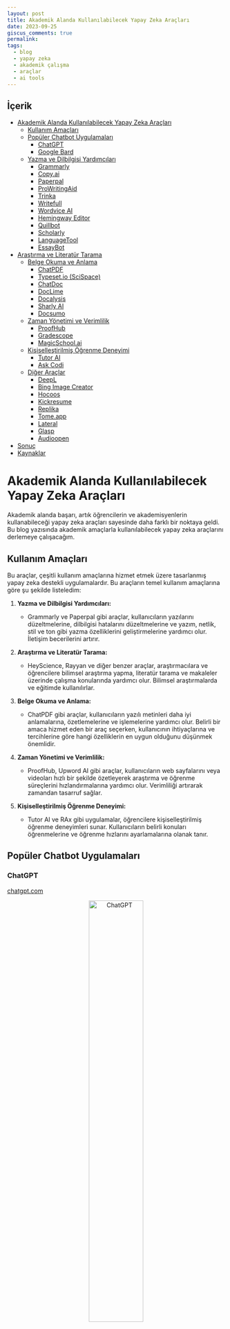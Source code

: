 ```yaml
---
layout: post
title: Akademik Alanda Kullanılabilecek Yapay Zeka Araçları
date: 2023-09-25
giscus_comments: true
permalink: 
tags:
  - blog
  - yapay zeka
  - akademik çalışma
  - araçlar
  - ai tools
---
```


## İçerik

- [Akademik Alanda Kullanılabilecek Yapay Zeka Araçları](#akademik-alanda-kullanılabilecek-yapay-zeka-araçları)
  - [Kullanım Amaçları](#kullanım-amaçları)
  - [Popüler Chatbot Uygulamaları](#popüler-chatbot-uygulamaları)
    - [ChatGPT](#chatgpt)
    - [Google Bard](#google-bard)
  - [Yazma ve Dilbilgisi Yardımcıları](#yazma-ve-dilbilgisi-yardımcıları)
    - [Grammarly](#grammarly)
    - [Copy.ai](#copyai)
    - [Paperpal](#paperpal)
    - [ProWritingAid](#prowritingaid)
    - [Trinka](#trinka)
    - [Writefull](#writefull)
    - [Wordvice AI](#wordvice-ai)
    - [Hemingway Editor](#hemingway-editor)
    - [Quillbot](#quillbot)
    - [Scholarly](#scholarly)
    - [LanguageTool](#languagetool)
    - [EssayBot](#essaybot)
- [Araştırma ve Literatür Tarama](#araştırma-ve-literatür-tarama)
  - [Belge Okuma ve Anlama](#belge-okuma-ve-anlama)
    - [ChatPDF](#chatpdf)
    - [Typeset.io (SciSpace)](#typesetio-scispace)
    - [ChatDoc](#chatdoc)
    - [DocLime](#doclime)
    - [Docalysis](#docalysis)
    - [Sharly AI](#sharly-ai)
    - [Docsumo](#docsumo)
  - [Zaman Yönetimi ve Verimlilik](#zaman-yönetimi-ve-verimlilik)
    - [ProofHub](#proofhub)
    - [Gradescope](#gradescope)
    - [MagicSchool.ai](#magicschoolai)
  - [Kişiselleştirilmiş Öğrenme Deneyimi](#kişiselleştirilmiş-öğrenme-deneyimi)
    - [Tutor AI](#tutor-ai)
    - [Ask Codi](#ask-codi)
  - [Diğer Araçlar](#diğer-araçlar)
    - [DeepL](#deepl)
    - [Bing Image Creator](#bing-image-creator)
    - [Hocoos](#hocoos)
    - [Kickresume](#kickresume)
    - [Replika](#replika)
    - [Tome.app](#tomeapp)
    - [Lateral](#lateral)
    - [Glasp](#glasp)
    - [Audioopen](#audioopen)
- [Sonuç](#sonuç)
- [Kaynaklar](#kaynaklar)


# Akademik Alanda Kullanılabilecek Yapay Zeka Araçları

Akademik alanda başarı, artık öğrencilerin ve akademisyenlerin kullanabileceği yapay zeka araçları sayesinde daha farklı bir noktaya geldi. Bu blog yazısında akademik amaçlarla kullanılabilecek yapay zeka araçlarını derlemeye çalışacağım.

## Kullanım Amaçları

Bu araçlar, çeşitli kullanım amaçlarına hizmet etmek üzere tasarlanmış yapay zeka destekli uygulamalardır. Bu araçların temel kullanım amaçlarına göre şu şekilde listeledim:

1. **Yazma ve Dilbilgisi Yardımcıları:**
   - Grammarly ve Paperpal gibi araçlar, kullanıcıların yazılarını düzeltmelerine, dilbilgisi hatalarını düzeltmelerine ve yazım, netlik, stil ve ton gibi yazma özelliklerini geliştirmelerine yardımcı olur. İletişim becerilerini artırır.

2. **Araştırma ve Literatür Tarama:**
   - HeyScience, Rayyan ve diğer benzer araçlar, araştırmacılara ve öğrencilere bilimsel araştırma yapma, literatür tarama ve makaleler üzerinde çalışma konularında yardımcı olur. Bilimsel araştırmalarda ve eğitimde kullanılırlar.

3. **Belge Okuma ve Anlama:**
   - ChatPDF gibi araçlar, kullanıcıların yazılı metinleri daha iyi anlamalarına, özetlemelerine ve işlemelerine yardımcı olur. Belirli bir amaca hizmet eden bir araç seçerken, kullanıcının ihtiyaçlarına ve tercihlerine göre hangi özelliklerin en uygun olduğunu düşünmek önemlidir.

4. **Zaman Yönetimi ve Verimlilik:**
   - ProofHub, Upword AI gibi araçlar, kullanıcıların web sayfalarını veya videoları hızlı bir şekilde özetleyerek araştırma ve öğrenme süreçlerini hızlandırmalarına yardımcı olur. Verimliliği artırarak zamandan tasarruf sağlar.

5. **Kişiselleştirilmiş Öğrenme Deneyimi:**
   - Tutor AI ve RAx gibi uygulamalar, öğrencilere kişiselleştirilmiş öğrenme deneyimleri sunar. Kullanıcıların belirli konuları öğrenmelerine ve öğrenme hızlarını ayarlamalarına olanak tanır.

## Popüler Chatbot Uygulamaları

### ChatGPT 
[chatgpt.com](https://chat.openai.com/)

<div align="center">
  <img src="https://images.pexels.com/photos/15863066/pexels-photo-15863066/free-photo-of-internet-teknoloji-is-dizayn.jpeg" alt="ChatGPT" width="50%">
</div>


Kasım 2022'de piyasaya sürülen OpenAI sohbet robotu ChatGPT, akademik araştırmacılara çeşitli şekillerde yardımcı olabilecek bir yapay zeka aracıdır. Ancak, botun sahip olduğu bilgilerin tamamen güvenilir olmadığını ve hatta bazen yanlış olabileceğini unutmamak önemlidir.

ChatGPT, araştırma konunuzla ilgili belirli soruları yanıtlayabilir. Aynı zamanda önemli makaleler, yazarlar veya eğilimler hakkında önerilerde bulunarak literatür taramasının ilk aşamalarına yardımcı olabilir. Ancak, güvenilir bilimsel kaynakları kullanarak kapsamlı bir literatür taraması yapmanız gerektiğini unutmamanız önemlidir.

Bu yapay zeka sohbet robotu ayrıca araştırma soruları, hipotezler veya deneysel tasarımlar hakkında fikir üretmenize yardımcı olabilir. Karmaşık kavramları basitleştirilmiş açıklamalarla sunarak anlayışınızı derinleştirmenize katkıda bulunabilir. Ayrıca, yazınızın dilbilgisi ve kelime seçimi konusunda da düzeltmeler yaparak daha akıcı ve anlaşılır bir metin oluşturmanıza yardımcı olabilir.

Aşağıdaki blog gönderisinde ChatGPT'nin akademik alanda nasıl kullanılabileceğini daha ayrıntılı olarak inceleyebilirsiniz: 

[ChatGPT: Akademik Araştırmalarda Kullanımı](https://canererden.com/blog/2023/akademik_yayinlarda_chatgpt_promptlar/)

Youtube'da bu konuda bir video da bulunmaktadır:

[![Video Title](https://img.youtube.com/vi/IqfYYxmbTuM/0.jpg)](https://www.youtube.com/watch?v=IqfYYxmbTuM)

Ancak, ChatGPT'nin sunduğu bilgilerin her zaman doğru ve güncel olmadığını unutmamanız önemlidir. Araştırma sürecinizin her aşamasında dikkatli ve eleştirel bir yaklaşım benimsemeli ve güvenilir kaynakları kullanmalısınız. ChatGPT, araştırma çalışmalarınızı destekleyebilir, ancak bu destek kapsamlı bir insan incelemesi ve güvenilir kaynakların kullanımı ile tamamlanmalıdır.

### Google Bard 
[https://bard.google.com/](https://bard.google.com/)

<div align="center">
  <img src="https://images.pexels.com/photos/18272890/pexels-photo-18272890/free-photo-of-bina-sanayi-kentsel-sirket.jpeg" alt="Google Bard academic usage" width="50%">
</div>

Bard, Google tarafından tasarlanan konuşmaya dayalı ve üretken bir yapay zeka sohbet robotudur. 137 milyar parametre üzerinde eğitilmiş olan Bard, geniş bir konuda bilgi sunabilir ve kullanıcıların çeşitli soruları yanıtlamak veya görevleri yerine getirmek için kullanabilirler. Benzer şekilde, ChatGPT gibi bir yapay zeka asistanı olarak işlev görür.

Bard, akademik araştırmacılara çeşitli şekillerde yardımcı olabilir. Örneğin, araştırma konunuzla ilgili belirli soruları yanıtlayabilir. Aynı zamanda önemli makaleler, yazarlar veya eğilimler hakkında önerilerde bulunarak literatür taramasının ilk aşamalarına yardımcı olabilir. 

<div align="center">
   <img src="https://d1aeya7jd2fyco.cloudfront.net/uploads/2023/05/22/top-10-ways-to-use-bard-as-a-student.webp" alt="How to use Google Bard for academic usage" width="90%">
</div>

Bununla ilgili daha fazla bilgi için aşağıdaki videoyu izleyebilirsiniz:

[![Video Title](https://img.youtube.com/vi/PbiwGAU5rj0/0.jpg)](https://www.youtube.com/watch?v=PbiwGAU5rj0)

Yine hatırlatalım... Güvenilir bilimsel kaynakları kullanarak kapsamlı bir literatür taraması yapmanız gerektiğini unutmamanız önemlidir.

## Yazma ve Dilbilgisi Yardımcıları

### Grammarly 
[grammarly.com](https://grammarly.com/)

<div align="center">
  <img src="https://bit.ly/46nvTbh" alt="Grammarly Academic Usage" width="50%">
</div>

Dilbilgisi açısından, kullanıcılar yapay zeka destekli çevrimiçi yazma yardımcısı Grammarly ile yazılarını geliştirebilirler. Grammarly, dilbilgisi, yazım, noktalama işaretleri ve dil stilini iyileştirmek için çeşitli araçlar sunar.

**Dilbilgisi ve Yazım Kontrolü:** Grammarly, kullanıcıların metinlerini dilbilgisi hatalarına ve yazım hatalarına karşı kontrol etmelerine yardımcı olur. Noktalama işaretleri

 dahil olmak üzere yazım hatalarını düzeltir.

**Stil ve Ton Düzenlemeleri:** Grammarly, metinlerin stilini ve tonunu iyileştirmek için öneriler sunar. Bu, metnin daha tutarlı ve etkili olmasına yardımcı olabilir.

**Alıntı Oluşturucu:** Araştırma makaleleri veya raporlar yazanlar için Grammarly, alıntılar ve kaynakları düzenlemek ve alıntıları oluşturmak için kullanışlı bir araç sunar.

**İntihal Kontrolü:** Grammarly, yazıların intihal içerip içermediğini kontrol etmek için kullanılabilir. Bu özellik, akademik ve profesyonel yazılarda çok önemlidir.

**Çeşitli Platformlara Entegrasyon:** Grammarly, Windows, Mac, iOS ve Android platformlarında 500.000'den fazla uygulama ve web sitesi ile sorunsuz bir şekilde entegre olabilir.

**Farklı Kullanıcı Gruplarına Uygun Planlar:** Grammarly, bireyler, gruplar, şirketler ve eğitim kurumları için farklı ihtiyaçları karşılamak üzere çeşitli planlar sunar.

**Blog İçerikleri:** Ayrıca, Grammarly farklı konularda bloglar sunar, bu da kullanıcıların dilbilgisi ve yazım konularında daha fazla bilgi edinmelerine yardımcı olabilir.

Grammarly, kullanıcıların yazılı iletişimlerini daha etkili ve doğru hale getirmelerine yardımcı olan güçlü bir dilbilgisi ve yazım aracıdır. Hem bireysel hem de kurumsal kullanıcılar için çeşitli özellikler sunar.

Ayrıca üniversitelere sunulan Grammarly Premium üyeliği ile ilgili bilgi almak için aşağıdaki bağlantıyı ziyaret edebilirsiniz:

[Grammarly Premium Üyeliği](https://www.grammarly.com/edu)

Word eklentisi sayesinde yazılarınızı doğrudan Word belgeleri üzerinde düzenleyebilirsiniz. Word eklentisi uzun dokümanlarda çok stabil çalışmasa da sabırlı bir kullanıcı ya da kısa yazılar için iş görebilir :) 

<div align="center">
   <img src="https://i.vgy.me/QV6W1i.png" alt="Grammarly Academic Usage" width="50%">
</div>

### Copy.ai
[https://copy.ai/](https://copy.ai/)

<div align="center">
  <img src="https://bit.ly/3sYXTUg" alt="Your Image" width="50%">
</div>

Copy.ai, yapay zeka destekli bir metin oluşturma platformudur. Bu platform, kullanıcılara çeşitli metinler oluşturmalarına yardımcı olur, örneğin reklam başlıkları, blog gönderileri, ürün açıklamaları, sosyal medya içerikleri ve daha fazlası. Kullanıcılar metin oluşturma görevlerini hızlandırmak ve metinlerini geliştirmek için Copy.ai'nin önerilerini kullanabilirler.

Copy.ai'nin bazı özellikleri şunlardır:

- **Ürün Açıklamaları:** E-ticaret siteleri ve mağazaları için ürün açıklamaları oluşturabilirsiniz.
- **Blog Gönderileri:** Blog yazarları için başlık ve içerik önerileri sunar.
- **Reklam Metinleri:** Dijital reklam kampanyaları için etkili başlıklar ve metinler oluşturabilirsiniz.
- **İçerik Genişletme:** Mevcut metinleri daha uzun ve kapsamlı hale getirebilirsiniz.

Copy.ai, metin yazarları, pazarlamacılar ve içerik üreticileri için hızlı ve yaratıcı bir metin oluşturma aracı olarak kullanılabilir. Ancak, kullanıcıların oluşturulan metinleri dikkatle gözden geçirerek ve özelleştirerek sonuçları kişiselleştirmeleri önemlidir.

Özelleştirilmiş metinler için önceden yüklenmiş komutları kullanabilirsiniz:

<div align="center">
  <img src="https://i.vgy.me/EC7RYv.png" alt="Your Image" width="50%">
</div>

Görebildiğim kadarıyla 30.000 karaktere kadar ücretsiz kullanım imkanı sunuyor. Ücretsiz sürümde oluşturulan metinlerin sonunda "Made with Copy.ai" ibaresi yer alıyor. Ücretli sürümde bu ibare kaldırılabiliyor.

### Paperpal
[https://paperpal.com/](https://paperpal.com/)

<div align="center">
  <img src="https://i.vgy.me/teFYhp.png" alt="Your Image" width="30%">
</div> Paperpal, akademik yazılarınızı geliştirmenize yardımcı olan bir editör ve MS Word eklentisi sunan bir araçtır. Bu tür araçlar, yazım hatalarını, dil bilgisi sorunlarını ve yazı stilini geliştirmek için öneriler sunarak akademik yazıları daha etkili hale getirmenize yardımcı olabilir. MS Word eklentisi, kullanıcıların yazılarını doğrudan Word belgeleri üzerinde düzenleyerek işlerini kolaylaştırır.

Paperpal gibi araçlar, özellikle öğrenciler, araştırmacılar ve yazarlar için yararlıdır. Yazdıkları metinleri daha profesyonel ve anlaşılır hale getirmek isteyen kişiler için önemli bir kaynak olabilirler.

MS Word eklentileri, kullanıcıların metinlerini yazarken veya düzenlerken bu tür yazım ve dilbilgisi hatalarını hızlı bir şekilde tespit edip düzeltebilmelerini sağlar. Bu da yazıların kalitesini artırabilir ve daha güvenilir hale getirebilir.

Aylık 200 düzeltmeye kadar ücretsiz olarak sunuyor. Ayrıca Word eklentisi sayesinde yazılarınızı doğrudan Word belgeleri üzerinde düzenleyebilirsiniz.

<div align = "center">
   <img src="https://i.vgy.me/FJ70Dm.png" alt="Paperpal Academic Usage" width="50%">
</div>


### ProWritingAid 
[prowritingaid.com](https://prowritingaid.com/)

<div align="center">
  <img src="https://i.vgy.me/8mVRMR.png" alt="ProWritingAid Academic Usage" width="30%">
</div> ProWritingAid, kullanıcıların yazılarını düzeltmelerine ve geliştirmelerine yardımcı olan bir dilbilgisi ve yazım aracıdır. Bu araç, dilbilgisi, yazım, noktalama işaretleri ve dil stilini iyileştirmek için çeşitli araçlar sunar.

**Dilbilgisi ve Yazım Kontrolü:** ProWritingAid, kullanıcıların metinlerini dilbilgisi hatalarına ve yazım hatalarına karşı kontrol etmelerine yardımcı olur. Noktalama işaretleri dahil olmak üzere yazım hatalarını düzeltir.

**Stil ve Ton Düzenlemeleri:** ProWritingAid, metinlerin stilini ve tonunu iyileştirmek için öneriler sunar. Bu, metnin daha tutarlı ve etkili olmasına yardımcı olabilir.

**Alıntı Oluşturucu:** Araştırma makaleleri veya raporlar yazanlar için ProWritingAid, alıntılar ve kaynakları düzenlemek ve alıntıları oluşturmak için kullanışlı bir araç sunar.

**İntihal Kontrolü:** ProWritingAid, yazıların intihal içerip içermediğini kontrol etmek için kullanılabilir. Bu özellik, akademik ve profesyonel yazılarda çok önemlidir.

**Çeşitli Platformlara Entegrasyon:** ProWritingAid, Windows, Mac, iOS ve Android platformlarında 500.000'den fazla uygulama ve web sitesi ile sorunsuz bir şekilde entegre olabilir.

**Farklı Kullanıcı Gruplarına Uygun Planlar:** ProWritingAid, bireyler, gruplar, şirketler ve eğitim kurumları için farklı ihtiyaçları karşılamak üzere çeşitli planlar sunar.

**Blog İçerikleri:** Ayrıca, ProWritingAid farklı konularda bloglar sunar, bu da kullanıcıların dilbilgisi ve yazım konularında daha fazla bilgi edinmelerine yardımcı olabilir.

ProWritingAid, kullanıcıların yazılı iletişimlerini daha etkili ve doğru hale getirmelerine yardımcı olan güçlü bir dilbilgisi ve yazım aracıdır. Hem bireysel hem de kurumsal kullanıcılar için çeşitli özellikler sunar.

Birçok eklenti ve entegrasyon seçeneği sunuyor. Ayrıca Word eklentisi sayesinde yazılarınızı doğrudan Word belgeleri üzerinde düzenleyebilirsiniz.

<div align = "center">
   <img src="https://i.vgy.me/73dxJA.png" alt="ProWritingAid Academic Usage" width="50%">
</div>

### Trinka
[trinka.ai](https://trinka.ai/)

<div align="center">
  <img src="https://i.vgy.me/8MuwgO.png" alt="Your Image" width="30%">
</div> Trinka, akademik ve teknik metinlerinizde dil düzeltme konusunda size yardımcı olabilecek etkili bir yapay zeka aracıdır.

Trinka'nın sunduğu en büyük avantajlardan biri, 5000 kelimeye kadar olan metinlerinizi ücretsiz olarak düzeltebilme imkanı sunmasıdır. Özellikle aylık 5000 kelime sınırlaması, birçok kullanıcı için yeterli bir hizmet sunar. Üstelik bu sınırlama sayesinde Trinka'yı deneyerek, ihtiyaçlarınıza ve yazım düzeltme beklentilerinize uygunluğunu değerlendirebilirsiniz.

Trinka'nın kullanımı oldukça basit ve hızlıdır. Metinlerinizi yükleyerek veya doğrudan arayüze yapıştırarak hızlıca düzeltilmesini istediğiniz kelime sayısına göre talebinizi iletebilirsiniz. Özellikle acil bir düzeltme gerektiğinde Trinka, sizi bekletmeden hızlı bir şekilde düzeltilmiş metinlerinizi sunar.

Premium sürümünün yıllık 80 dolarlık bir ücretle sunulduğunu belirtmek gerekir. Ancak, aylık 5000 kelimeyi ücretsiz olarak düzeltebildiğiniz için, özellikle bütçe dostu bir alternatif arayanlar için Trinka ücretsiz versiyonu oldukça cazip bir seçenek sunmaktadır.

Sonuç olarak, Trinka, akademik ve teknik yazılarınızın dil bilgisi ve yazım hatalarını düzeltmek için kullanabileceğiniz etkili bir çevrimiçi araç olarak dikkat çekmektedir. Ücretsiz sürümü, aylık 5000 kelime sınırlamasıyla çoğu kullanıcının ihtiyaçlarını karşılayabilirken, daha fazla özellik ve hız için Premium sürümüne yatırım yapma seçeneği de mevcuttur. Trinka'nın kolay kullanımı ve etkili düzeltme önerileri, yazılarınızın kalitesini artırmak için güçlü bir yardımcı olabilir.

### Writefull
[writefull.com](https://writefull.com/)

<div align="center">
  <img src="https://i.vgy.me/4WErO2.png" alt="Your Image" width="30%">
</div> Writefull, yazılarınızı geliştirmek ve dil kullanımınızı mükemmelleştirmek için tasarlanmış bir yazılım aracıdır. Bu araç, metinlerinizi analiz eder ve size yazım hataları, dilbilgisi düzeltmeleri ve yazılarınızın daha akıcı hale gelmesini sağlayacak öneriler sunar.

1. **Dilbilgisi ve Yazım Kontrolü:** Writefull, yazım hatalarını tespit eder ve size düzeltme önerileri sunar. Bu sayede yazılarınız daha profesyonel ve güvenilir bir izlenim bırakır.

2. **Kelime ve İfade Önerileri:** Kelime seçimleri ve ifadeler, yazılarınızın etkisini büyük ölçüde etkileyebilir. Writefull, daha uygun kelime seç

enekleri ve ifadeleri önererek yazılarınızı daha zengin hale getirir.

3. **Akademik Yazılar İçin Uygunluk:** Writefull, özellikle akademik yazılar yazanlar için büyük bir yardımcıdır. Makalelerinizi bilimsel terminolojiye uygun hale getirir ve atıf önerileri sunar.

4. **Dil Çevirisi:** İkinci bir dilde yazılarınızı yazıyorsanız, Writefull dil çevirisi özelliği ile yazılarınızın doğru ve anlaşılır olduğundan emin olmanızı sağlar.

5. **Grafikler ve Tablolar İçin Yardım:** Grafikler ve tabloların yazılarınızı desteklemesi önemlidir. Writefull, bu unsurları daha etkili bir şekilde kullanmanız için öneriler sunar.

Writefull, kullanımı kolay bir arayüze sahiptir ve çeşitli yazı türleri için özelleştirilebilir. Ücretsiz sürümü, temel düzeltmeler ve öneriler sunarken, premium sürüm daha fazla özellik ve hız sağlar.

<div align="center">
   <img src="https://i.vgy.me/31EOxF.png" alt="Writefull Academic Usage" width="50%">
</div>

Sonuç olarak, Writefull, yazılarınızın kalitesini artırmak ve daha etkili iletişim kurmanızı sağlamak için güçlü bir araçtır. Dilbilgisi, yazım ve ifade konularında sizi desteklerken, akademik yazılarınızı daha profesyonel hale getirmeniz için özellikle faydalıdır. Writefull ile yazılarınızı mükemmelleştirin ve iletişim becerilerinizi geliştirin.

### Wordvice AI

[https://wordvice.ai/](https://wordvice.ai/) <div align="center">
  <img src="https://bit.ly/3sYXTDK" alt="Your Image" width="30%">
</div> Wordvice AI, akademik makalelerde, ödevlerde, iş e-postalarında ve diğer İngilizce yazılarda hataları otomatik olarak bulur ve düzeltir.

- Gerçek zamanlı dilbilgisi ve noktalama işaretleri kontrolleri
- İngilizce yazılara uygun kelime bilgisi, ton ve stil düzeltmeleri
- Anlaşılması kolay hata açıklamaları sağlar
- Akademik makaleler, iş/e-posta metin düzeltmeleri konusunda uzmandır

### Hemingway Editor
[hemingwayapp.com](https://hemingwayapp.com/)
<div align="center">
  <img src="https://i.vgy.me/8JKzFS.png" alt="Your Image" width="50%">
</div>

Hemingway Editor, kullanıcıların yazılarını düzeltmelerine ve geliştirmelerine yardımcı olan bir dilbilgisi ve yazım aracıdır. Bu araç, dilbilgisi, yazım, noktalama işaretleri ve dil stilini iyileştirmek için çeşitli araçlar sunar.


### Quillbot
[https://quillbot.com/](https://quillbot.com/)


<div align="center">
  <img src="https://bit.ly/3LC2XEJ" alt="Your Image" width="50%">
</div>

Quillbot, özellikle akademik araştırmacılar için yararlı olan yazma ve dil geliştirme özelliklerine sahip, Wordvice AI'ye benzer başka bir AI aracıdır. İntihalden kaçınmak için açıklama yapan, kelime önerileri sağlayan ve alternatif kelime seçenekleri sunan gelişmiş algoritmalara dayanmaktadır. "Genişlet" özelliği, birkaç anahtar kelime veya kelime öbeğinden içerik üreterek yazma süreci sırasında beyin fırtınasına yardımcı olur.

Quillbot ayrıca, ana dili İngilizce olmayan kişiler veya dil becerilerini geliştirmek isteyen araştırmacılar için özellikle yararlı olabilecek önerileriyle ilgili açıklamalar da sunuyor. Yabancı dildeki kaynaklarla çalışanlar için Quillbot, doğru referanslamayı sağlamak amacıyla metni birçok farklı dile çevirebilir.

### Scholarly
[https://scholarly.ai/](https://scholarly.ai/)

<div align="center">
  <img src="https://bit.ly/3rqN9xD" alt="Your Image" width="50%">
</div>

Scholarcy, en son araştırmaları takip etmenize ve herhangi bir belgenin işinizle ne kadar alakalı olduğunu hızlı bir şekilde değerlendirmenize yardımcı olmak için makaleleri, raporları ve kitap bölümlerini okuyup özetleyen çevrimiçi bir araştırma aracı olan dijital asistanınızdır. Önemli bilgileri tanımlar ve verileri ilgili kategorilere ayırır.

Scholarcy, herhangi bir Word veya PDF belgesinin özet bilgi kartını oluşturur ve alıntı yapılan kaynakların açık erişim sürümlerine bağlantılar içerir. Ayrıca, bilgileri daha kolay anlaşılır bir şekilde görüntülemek için makalelerden şekil, tablo ve görseller çıkaracak şekilde de yapılandırılabilir.

### LanguageTool
[languagetool.org](https://languagetool.org/)

<div align="center">
  <img src="https://i.vgy.me/NA7S9c.png" alt="LanguageTool Academic Usage" width="50%">
</div>

LanguageTool, kullanıcıların yazılarını düzeltmelerine ve geliştirmelerine yardımcı olan bir dilbilgisi ve yazım aracıdır. Bu araç, dilbilgisi, yazım, noktalama işaretleri ve dil stilini iyileştirmek için çeşitli araçlar sunar.


### EssayBot
[https://essaybot.com/](https://essaybot.com/)

<div align="center">
  <img src="https://i.vgy.me/g0koGZ.png" alt="Your Image" width="50%">
</div>

EssayBot, öğrencilerin ve yazılı içerik üreticilerinin yazma süreçlerini hızlandırmalarına yardımcı olan bir yapay zeka tabanlı yazma asistanıdır. EssayBot, metin yazma görevlerini kolaylaştırmak için öneriler sunar ve kullanıcıların yazdıkları metinleri geliştirmelerine yardımcı olur.

EssayBot'ın bazı özellikleri şunlardır:

- **Konu ve Başlık Önerileri:** Kullanıcıların yazma görevleri için uygun başlık ve konuları bulmalarına yardımcı olur.
- **Metin Oluşturma:** EssayBot, kullanıcıların belirli bir konu hakkında yazı yazmalarına yardımcı olur. Bu özellik, özellikle ödevler ve makaleler için faydalıdır.
- **Kaynak Önerileri:** EssayBot, kullanıcılara belirli bir konu hakkında makale ve kaynak önerileri sunar.
- **Dilbilgisi ve Yazım Kontrolü:** Metinlerdeki dilbilgisi hatalarını ve yazım hatalarını düzeltir.

EssayBot, yazma sürecini hızlandırmak ve kullanıcıların yazdıkları metinleri geliştirmelerine yardımcı olmak için kullanılabilecek bir araçtır. Ancak, akademik bağlamda kullanılırken öğrencilerin kendi araştırmalarını yapmaları ve metinleri özgün ve doğru bir şekilde oluşturmaları önemlidir.

# Araştırma ve Literatür Tarama

Bu araçlar, araştırmacılara farklı ihtiyaçlarına uygun şekillerde yardımcı olabilir. İhtiyaçlarınıza ve araştırma süreçlerinize bağlı olarak, bu araçlardan bir veya birkaçını seçebilirsiniz. Bazı araçlar ücretsizken, bazıları ücretli olabilir. Bu nedenle, araçları kullanmadan önce fiyatlandırma politikalarını kontrol etmeniz önemlidir. Ayrıca, araçların sunduğu özellikleri ve kullanım kolaylığını değerlendirmek için deneme sürümlerini kullanabilirsiniz. 

1. **scite:** Alıntıları izlemek ve makaleleri izlemek için kullanışlıdır. Eğer özellikle makalelerin alıntı durumlarını görmek istiyorsanız bu aracı tercih edebilirsiniz. [https://scite.ai/](https://scite.ai/)

2. **Consensus:** Evet/hayır sorularına cevap arıyorsanız veya hızlı bir özetlemeye ihtiyacınız varsa bu aracı kullanabilirsiniz. Basit sorulara hızlı yanıtlar almak için idealdir. [https://consensus.ai/](https://consensus.ai/)

3. **Elicit:** Araştırma kaynaklarını detaylı bir şekilde bulmak ve incelemek için kullanabilirsiniz. Özellikle metin özetleri ve metin içi alıntılar gibi özellikler, araştırma materyallerini daha ayrıntılı bir şekilde değerlendirmenizi sağlar. [https://elicit.org/](https://elicit.org/)

4. **Semantic Scholar:** Bilimsel içeriklere odaklanmak ve araştırma trendlerini takip etmek istiyorsanız bu platformu düşünebilirsiniz. Makale analizi ve önerileri ile güncel bilgilere erişim sağlar. [https://www.semanticscholar.org/](https://www.semanticscholar.org/)

5. **ResearchRabbit:** Literatür koleksiyonları oluşturmak ve ilgi alanlarınıza göre öneriler almak için kullanabilirsiniz. Ayrıca alanlar, yazarlar ve kamplar arasındaki bağlantıları görsel olarak keşfetmek için de kullanışlıdır. [https://www.researchrabbit.ai/](https://www.researchrabbit.ai/)

6. **Bit.ai:** Çevrimiçi araştırmaları düzenlemek ve çeşitli formatlardaki içeriği bir arada sunmak için uygundur. Özellikle içerik odaklı işletmeler ve blog yazarları için faydalı olabilir. [https://bit.ai/](https://bit.ai/)

7. **OpenRead:** Veri çıkartma, not alma ve soru-cevap sistemi gibi özellikleri ile araştırma materyalleriyle etkileşim kurmayı kolaylaştırır. [https://openread.ai/](https://openread.ai/)

8. **HeyScience:** Bilimsel araştırmaları analiz etmek ve önemli bilgileri hızlıca çıkarmak istiyorsanız bu platformu düşünebilirsiniz. [https://www.heyscience.com/](https://www.heyscience.com/)

9. **Rayyan:** Sistematik literatür incelemeleri yapmak için idealdir. Referansları düzenlemek, filtrelemek ve işbirliği yapmak için kullanabilirsiniz. [https://www.rayyan.ai/](https://www.rayyan.ai/)

10. **RAx:** Araştırma projeleri oluşturmak ve işbirliği yapmak için kullanışlıdır. Notlar, yorumlar ve işbirliği özellikleri sunar. [https://rax.ai/](https://rax.ai/)

11. **Jenni AI:** İçerik üretimi ve yazma konularında yardımcı olan bir yapay zeka yazma asistanıdır. İçerik odaklı işlerde ve blog yazılarında kullanışlıdır. [https://jenni.ai/](https://jenni.ai/)

12. **Iris AI:** Makale bulma, özetleme ve araştırma fikirleri üretme konularında yardımcı olur. [https://iris.ai/](https://iris.ai/)

13. **Upword:** İçerik üretimi, yazım ve dilbilgisi düzeltilmesi konularında kullanışlıdır. [https://upword.ai/](https://upword.ai/)

14. **Perplexity AI:** Dil modelleri ve arama motorları sunan bir platformdur. [https://perplexity.ai/](https://perplexity.ai/)

15. **ReadCube Papers:** Bilimsel makalelere erişim ve yönetim konusunda kullanışlıdır. Notlar, açıklamalar ve işbirliği özellikleri sunar. [https://www.papersapp.com/](https://www.papersapp.com/)

16. **Kopernio:** Bilimsel makalelere erişim ve yönetim konusunda kullanışlıdır. [https://kopernio.com/](https://kopernio.com/)
17. **Scinapse:** Bilimsel makalelere erişim ve yönetim konusunda kullanışlıdır. [https://scinapse.io/](https://scinapse.io/)
18. **Readx:** Bilimsel makalelere erişim ve yönetim konusunda kullanışlıdır. [https://readx.io/](https://readx.io/)
19. **Read by QxMD:** Bilimsel makalelere erişim ve yönetim konusunda kullanışlıdır. [https://www.qxmd.com/read-by-qxmd/](https://www.qxmd.com/read-by-qxmd/)
 
## Belge Okuma ve Anlama

### ChatPDF
[https://www.chatpdf.com/](https://www.chatpdf.com/)

<div align="center">
  <img src="https://i.vgy.me/8uuy3H.png" alt="ChatPDF Academic" width="50%">
</div>

ChatPDF, herhangi bir PDF ile hızlı ve kolay bir şekilde etkileşimde bulunmanızı sağlayan bir yapay zeka aracıdır. Bu araç, yasal sözleşmelerden, mali raporlardan, kılavuzlardan ve eğitim materyallerinden bilgi edinmenize yardımcı olur. Öğrenciler sınavlara hazırlanırken, ev ödevlerinde destek alırken ve çoktan seçmeli soruları saniyeler içinde yanıtlarken ChatPDF'i tercih ediyorlar. Araştırmacılar ise bilimsel makalelerden, akademik çalışmalardan ve kitaplardan ilgili bilgileri hızlı bir şekilde çıkarmak için bu aracı kullanıyorlar.

Alternatifler:
1. [ChatPDF Resmi Websitesi](https://chatpdf.ai/)
2. [Sider ChatPDF](https://sider.ai/chatpdf)

### Typeset.io (SciSpace)
[https://typeset.io/](https://typeset.io/)

<div align="center">
  <img src="https://i.vgy.me/BLRvQu.png" alt="Typeset io Academic" width="50%">
</div>

Typeset.io, hedef dergilerin ve yayıncıların belirli şablonlarını hızlı ve verimli bir şekilde karşılamanıza yardımcı olan kapsamlı bir platformdur. Bu platform, araştırmacılar, yazarlar ve akademisyenler için özellikle değerlidir, çünkü önceden tanımlanmış taslak şablonları ve otomatik biçimlendirme araçları sunar.

**Özellikler:**

1. **Taslak Şablonlar:** Typeset.io, farklı dergilerin ve yayıncıların özel gereksinimlerine uygun olarak tasarlanmış önceden tanımlanmış taslak şablonları sunar. Bu, yazınızı hızlı bir şekilde hedef dergilere uygun biçimde düzenlemenize yardımcı olur.

2. **Otomatik Biçimlendirme:** Metninizi girdiğinizde, Typeset.io otomatik olarak uygun biçimlendirmeyi uygular. Bu, makalenizin veya çalışmanızın profesyonel bir görünüm kazanmasını sağlar.

3. **Alıntı Yönetimi:** Typeset.io, alıntılarınızı ve kaynaklarınızı düzenlemenize yardımcı olur. Otomatik olarak metin içi alıntılar ve kaynakçalar oluşturabilir.

4. **İntihal Tespit:** Platform, yazınızın intihal içerip içermediğini kontrol etmenize yardımcı olur. Bu, akademik dürüstlüğü korumanıza yardımcı olur.

5. **Veritabanı ve Yayın Yerleri:** Dahili bir veritabanı, uygun yayın yerlerini belirlemenize yardımcı olur. Dergileri ve onların gereksinimlerini listeleyerek başvuru sürecinizi kolaylaştırır.

6. **İşbirliği İmkanı:** Typeset.io, bir grup insanın aynı belge üzerinde aynı anda çalışmasına olanak tanır. Bu, araştırma işbirlikleri için son derece kullanışlıdır.

7. **Yazma Yapay Zeka Aracı:** Yazınızın kalitesini artırmak için yazma yapay zeka aracı sunar.

Typeset.io, araştırmalarınızı daha profesyonel hale getirirken zaman ve çaba tasarrufu sağlayan bir araç olarak öne çıkar. Akademik ve araştırma çalışmalarınızı daha düzenli ve etkili hale getirmenize yardımcı olur.

### ChatDoc
[https://chatdoc.com/](https://chatdoc.com/)

<div align="center">
  <img src="https://i.vgy.me/cWKRuq.png" alt="ChatDoc Academic Usage" width="50%">
</div>

ChatDOC, PDF belgelerindeki metinleri, tabloları ve grafikleri anlayabilen bir yapay zeka dil modeli olan ChatGPT temelinde çalışan bir dosya okuma yardımcısıdır. İşte ChatDOC'un temel özellikleri:

**1. Veri Toplama ve Özetleme:** ChatDOC, PDF belgelerini hızlı bir şekilde okur, verileri toplar ve net yanıtlar sunar. Kullanıcılara belgelerindeki önemli bilgilere hızlıca erişme imkanı tanır.

**2. Tablo ve Kelime Seçimi:** ChatDOC'un gelişmiş yapay zeka motoru, kullanıcıların belgelerinden belirli tabloları veya kelimeleri seçmelerine olanak tanır. Bu, veri analizini daha etkili hale getirir.

**3. Doğruluk Kontrolü:** ChatDOC, yorumları belgelerden yapılan tam alıntılarla destekler, böylece doğruluk kontrolü yapabilir. Bu, belgelerin güvenilirliğini artırır.

**4. Ücretsiz Kullanım:** ChatDOC hesabına kaydolan herkes, platformu ücretsiz olarak kullanabilir. Kullanıcılar belirli sınırlamalara tabidir, ancak hızlı ve etkili bir dosya okuma deneyimi sunar.

**5. Dosya Arama:** Kullanıcılar ChatDOC ile yüklenen belgeleri kolayca arayabilirler. Bu, belge koleksiyonunu düzenli ve erişilebilir hale getirir.

ChatDOC, özellikle kitaplar, kılavuzlar, araştırma makaleleri ve diğer materyalleri incelemek isteyenler için kullanışlı bir araç olarak tasarlanmıştır. Yapay zeka sayesinde, belgelerin içeriğini hızlıca anlamak ve özetlemek daha kolay hale gelir, bu da daha hızlı öğrenmeye ve bilgiye erişmeye yardımcı olabilir.

<video src="https://cdn.pdppt.com/chatdoc/static/136096b1d4db115ae7228bfc17e34f52/1-1.mp4" controls="controls" style="max-width: 90%;">
</video>


### DocLime
[https://doclime.com/](https://doclime.com/)

<div align="center">
  <img src="https://i.vgy.me/DJHVyw.png" alt="DocLime Academic" width="50%">
</div>


DocLime, PDF belgelerinden ilgili verileri ve çözümleri hızlı ve kolay bir şekilde çıkarmaya yardımcı olan bir uygulamadır. İşte DocLime'ın temel özellikleri:

**1. PDF Analizi:** DocLime, yüklenen PDF belgelerini yapay zeka teknolojisi kullanarak analiz eder. Bu sayede belgelerdeki önemli bilgilere hızlıca erişim sağlar.

**2. Hızlı ve Doğru Yanıtlar:** Kullanıcılar, belgelerle ilgili soruları sormak için DocLime'ı kullanabilirler. Uygulama, sorulara hızlı ve doğru yanıtlar üretir.

**3. Kullanıcı Dostu Tasarım:** DocLime, kullanıcı dostu ve anlaşılır bir tasarıma sahiptir, bu nedenle her teknik beceri düzeyindeki kullanıcılar tarafından kullanılabilir.

**4. Manuel Aramanın İhtiyacını Ortadan Kaldırma:** DocLime, kullanıcıların belgelerden bilgi çıkarmak için manuel arama yapma ihtiyacını ortadan kaldırmayı amaçlar. Bu, zaman tasarrufu sağlar.

**5. Soru Sorma:** Kullanıcılar DocLime ile PDF dosyalarını yükleyebilir ve anında soru sorabilirler. Bu, belgeleri daha etkili bir şekilde incelemelerine olanak tanır.

DocLime, özellikle belge analizi ve bilgi çıkarma süreçlerini hızlandırmak isteyenler için kullanışlı bir araç olarak öne çıkıyor. Yapay zeka sayesinde, belgelerdeki verilere daha hızlı ve kolay bir şekilde erişmek mümkün olur.

<video src="https://doclime.com/videos/doclime_4k.mp4" controls="controls" style="max-width: 90%;">

### Docalysis
[https://docalysis.com/](https://docalysis.com/)

<div align="center">
  <img src="https://i.vgy.me/rc0H3a.png" alt="DocAlysis Academic" width="50%">
</div>

DocAlysis, yoğun bir şekilde makale okumak zorunda olan ekipler ve meşgul profesyoneller için tasarlanmış bir yapay zeka destekli uygulamadır. Bu uygulama, PDF dosyalarıyla etkileşime girmenize ve sorularınıza hızlı yanıtlar almanıza olanak tanır, böylece manuel belge okuma sürecinden saatlerce tasarruf edebilirsiniz. Kullanıcılar, makalelerini güvenli bir şekilde Docaliz'e gönderebilir ve içerikleri hakkında yapay zekayı sorgulayabilirler. Uygulama, gelişmiş doğal dil işleme (NLP) teknolojisi kullanarak kullanıcıların sorularını çözmek ve metinden uygun yanıtları vermek için tasarlanmıştır.

Geleneksel metin sayfalarını okuma yaklaşımının aksine, AI destekli sohbet işlevi, materyali daha konuşkan ve ilgi çekici bir deneyim haline getirir.

DocAlysis, özellikle büyük miktarda makale okuma gerektiren profesyonel ve akademik alanlarda çalışanlar için büyük bir kolaylık sunuyor.

### Sharly AI
[https://sharly.ai/](https://sharly.ai/)

<div align="center">
  <img src="https://i.vgy.me/c2qQJy.png" alt="Sharly Academic" width="50%">
</div>

Sharly AI, uzun ve karmaşık makaleleri daha hızlı anlamak ve özümsemek için üretken yapay zeka kullanarak profesyonellere yardımcı olan bir verimlilik uygulamasıdır. Bu uygulama, en yeni dil modellerini ve doğal dil işleme teknolojisini kullanarak belgeyle ilgili sorulara kesin ve yerinde yanıtlar sunar. Bu sayede kullanıcılar, zamanlarını önemli ölçüde tasarruf edebilirler. Sharly AI'nın kullanıcı dostu arayüzü sayesinde, kullanıcılar anlamak istedikleri materyali kolayca yükleyebilir, sorular sorabilir ve ilgili yanıtları alabilirler.

GPT ile yapılan görüşmede, aracın doğruluğunun %95 olduğu belirlendi ve kullanımın kolay olduğu vurgulandı. Kullanıcılar ayrıca çalışmalarını arkadaşlarıyla özel olarak paylaşarak işbirliğini ve geri bildirimi kolaylaştırabilirler. Sharly AI'nın kullanım alanları çok geniş olup, pazar analizi ve finansal raporlama gibi farklı sektörlerde kullanılabilir. Bu uygulama, profesyonellerin verimliliğini artırmak için güçlü bir araç sunar.

### Docsumo
[https://docsumo.com/](https://docsumo.com/)
<div align="center">
  <img src="https://i.vgy.me/oe7nPq.png" alt="Docsumo Academic Usage" width="50%">
</div>

Docsumo, belgeleri otomatik olarak okuyan ve verileri çıkaran bir yapay zeka platformudur. Bu platform, belgeleri okumak ve verileri çıkarmak için gelişmiş optik karakter tanıma (OCR) teknolojisini kullanır. İşte Docsumo'nun temel özellikleri:

**1. Belgeleri Otomatik Okuma:** Docsumo, belgeleri otomatik olarak okur ve verileri çıkarır. Bu, belgeleri manuel olarak okumak ve verileri elle girmekten çok daha hızlı ve daha kolaydır.

**2. Veri Çıkarma:** Platform, belgelerden veri çıkarmak için gelişmiş optik karakter tanıma (OCR) teknolojisini kullanır. Bu, verileri daha hızlı ve daha doğru bir şekilde çıkarmanıza olanak tanır.

**3. Veri Doğrulama:** Docsumo, verileri doğrulamak için yapay zeka teknolojisini kullanır. Bu, verilerin doğruluğunu artırır ve hataları azaltır.

**4. Veri Aktarımı:** Platform, verileri doğrudan Excel veya Google Sheets'e aktarmanıza olanak tanır. Bu, verileri daha kolay analiz etmenize ve işlemenize yardımcı olur.

**5. Veri Analizi:** Docsumo, verileri analiz etmek için yapay zeka teknolojisini kullanır. Bu, verileri daha iyi anlamanıza ve daha iyi kararlar vermenize yardımcı olur.

## Zaman Yönetimi ve Verimlilik

### ProofHub
[https://www.proofhub.com/](https://www.proofhub.com/)

<div align="center">
  <img src="https://i.vgy.me/SNpA5g.png" alt="Proofhub Academic" width="50%">
</div>

ProofHub, araştırmacılar için tasarlanmış kapsamlı bir proje yönetimi ve işbirliği aracıdır. Bu platform, araştırmacıların projelerini etkili bir şekilde yönetmelerini ve ekipleriyle işbirliği yapmalarını kolaylaştırır. İşte ProofHub'ın ana özellikleri:

**1. Görev ve Proje Yönetimi (Kanban Araçları, Gantt Şemaları):** ProofHub, araştırmacıların projelerini görsel olarak yönetmelerine olanak tanır. Kanban tahtaları ve Gantt şemaları gibi araçlarla görevleri oluşturabilir, sıralayabilir ve izleyebilirsiniz. Bu sayede projenizin ilerlemesini daha iyi takip edebilirsiniz.

**2. Merkezi Platform İşbirliğini ve İletişimi Kolaylaştırır:** Platform, ekip üyeleri arasındaki iletişimi ve işbirliğini kolaylaştırır. Görevler, projeler ve belgeler merkezi bir konumda bulunduğu için ekip üyeleri verilere daha hızlı erişebilir ve işbirliği yapabilir.

**3. Zaman Takibi ve Planlama:** ProofHub, zaman takibi ve planlama işlevleri sunar. Bu, projelerin zaman çizelgelerini oluşturmanıza, süreleri takip etmenize ve son teslim tarihlerini kaçırmamanıza yardımcı olur.

**4. İş Akışı Otomasyonu:** Platform, iş akışlarını otomatikleştirmenizi sağlar. Bu, belirli görevleri veya süreçleri otomatik olarak başlatmanıza ve takip etmenize yardımcı olur.

**5. Güvenlik ve Erişim Kontrolü:** ProofHub, güvenlik ve erişim kontrolüne önem verir. Proje verilerinizi güvende tutar ve belirli kullanıcılara erişim izinleri atayabilirsiniz.

ProofHub, araştırmacıların projelerini daha verimli bir şekilde yönetmelerini, iletişimlerini geliştirmelerini ve zamanlarını daha etkili bir şekilde kullanmalarını sağlar. Bu platform, akademik ve bilimsel araştırmaların yönetimini daha kolay hale getirir ve ekip işbirliğini teşvik eder.

### Gradescope
[https://www.gradescope.com/](https://www.gradescope.com/)


<div align="center">
  <img src="https://i.vgy.me/ALEc8L.png" alt="Gradescope Academic" width="50%">
</div>

Gradescope, eğitim kurumlarında yaygın olarak kullanılan bir yapay zeka destekli not verme ve geri bildirim aracıdır. Bu platform, eğitmenlere ödevler, sınavlar ve kodlama projeleri gibi öğrenci çalışmalarını değerlendirme işini büyük ölçüde otomatikleştirmelerine olanak tanır. İşte Gradescope'un temel özellikleri:

**1. Otomatik Not Verme:** Gradescope, makine öğrenimi algoritmalarını kullanarak öğrenci çalışmalarını otomatik olarak değerlendirebilir. Bu, öğrenci işlerini hızlı bir şekilde puanlama ve notlandırma sürecini büyük ölçüde hızlandırır.

**2. Kod İncelemesi:** Platform, kodlama projelerini incelemek için kullanışlıdır. Kodu analiz edebilir, hataları belirleyebilir ve öğrencilere geri bildirim sağlayabilir.

**3. El Yazısı Tanıma:** Gradescope, öğrencilerin el yazısını tanıyabilen bir yeteneğe sahiptir. Bu, yazılı sınavlar veya el yazısı içeren ödevler için kullanışlıdır.

**4. Derinlemesine Geri Bildirim:** Sadece not vermekle kalmaz, aynı zamanda öğrencilere derinlemesine geri bildirim sağlayabilir. Bu, öğrencilerin nerede hata yaptıklarını ve nasıl geliştirebileceklerini anlamalarına yardımcı olur.

Gradescope, eğitmenlerin değerlendirme süreçlerini daha verimli ve öğrencilere daha anlamlı geri bildirimler sunacak şekilde optimize etmelerine yardımcı olur. Ayrıca, büyük sınıflarda veya karmaşık değerlendirme görevlerinde zaman tasarrufu sağlar ve değerli öğretim kaynaklarını serbest bırakır.

### MagicSchool.ai
[https://magicschool.ai/](https://magicschool.ai/)

<div align="center">
  <img src="https://i.vgy.me/as8o3l.png" alt="MagicSchool Academic" width="50%">
</div>

MagicSchool.ai, öğretmenlerin sınıf dışındaki ek görevleri daha verimli bir şekilde yönetmelerine yardımcı olan kapsamlı bir araçtır. Bu platform, öğretmenlere ders içeriği oluşturmadan, iletişim kurmaya, öğrenci destek sağlamaktan, etkinlik organizasyonuna kadar birçok alanda yardımcı olur. İşte MagicSchool.ai'nin temel özellikleri:

1. Planlama: Ders planlama, etkinliklerin ve görevlerin düzenlenmesi için kullanabileceğiniz özellikler sunar. Bu, ders içeriği oluşturmayı ve öğretim sürecini planlamayı kolaylaştırır.

2. Öğrenci Desteği: Öğrencilerinize yönelik özel destek sağlamayı kolaylaştırır. Öğrenci performansını izlemek, geri bildirim vermek ve gerektiğinde müdahale etmek için araçlar sunar.

3. İletişim: Ebeveynler, öğrenciler ve diğer öğretmenlerle iletişim kurmayı kolaylaştırır. İletişim araçları ve bildirimlerle etkili iletişim sağlar.

4. Verimlilik: Öğretmenlerin zamanlarını daha verimli kullanmalarına yardımcı olur. Görevlerin ve etkinliklerin yönetimini basitleştirir.

5. Topluluk Araçları: Öğretmenler arasında deneyimlerin ve kaynakların paylaşılmasını teşvik eder. Bu, eğitimciler arasındaki işbirliğini güçlendirir.

6. Yapay Zeka Müdahaleleri: Yapay zeka, öğrencilere yönelik davranışsal müdahalelerde bulunabilir. Öğrencilere rehberlik etme, ders materyali oluşturma ve sorunları ele alma konularında yardımcı olabilir.

MagicSchool.ai, özellikle öğretmenlerin günlük görevlerini daha verimli bir şekilde yönetmek istedikleri durumlarda büyük bir yardımcıdır. Ancak, yapay zeka tarafından üretilen içeriği dikkatle gözden geçirmek ve okul politikalarına ve standartlarına uygun olduğundan emin olmak önemlidir. Bu tür araçlar, öğretmenlerin yaratıcılıklarını ve uzmanlıklarını desteklemek için kullanılmalı, ancak asla onların yerini almamalıdır.

## Kişiselleştirilmiş Öğrenme Deneyimi

### Tutor AI
[https://www.tutorai.me/](https://www.tutorai.me/)

<div align="center">
  <img src="https://i.vgy.me/PiZnU4.png" alt="Tutor AI Academic" width="50%">
</div>

Tutor AI, kişiselleştirilmiş bir özel ders hizmeti sunarak her öğrencinin kendi öğrenme hızına ve tarzına uygun bir şekilde öğrenmesine yardımcı oluyor. Öğrenciler, ilgilendikleri bir konuyu seçerek ve altında bulunan alt kategorilerden birini seçerek derslerine başlayabilirler. Birkaç dakika içinde, seçtikleri konuyla ilgili ayrıntılı modüllerle birlikte tam bir ders sunulur.

Herhangi bir derse başlandığında, ilgili ve bilgilendirici içerikler otomatik olarak üretilir. Ders materyali içerisinde basitleştirilmiş açıklamalar, örnekler, testler ve sorular gibi çeşitli seçenekler sunulur. Bu seçenekler, öğrencilerin konuyu daha iyi anlamalarına yardımcı olmayı amaçlar.

### Ask Codi
[https://askcodi.com/](https://askcodi.com/)

<div align="center">
  <img src="" alt="Your Image" width="50%">
</div>

AskCodi, yapay zeka destekli bir kodlama asistanıdır ve programlama konusunda yardımcı olabilir. İşte AskCodi'nin bazı özellikleri:

1. **Kod Oluşturma ve Çevirme:** 50'den fazla dilde kod oluşturmanıza ve bu kodu istediğiniz dilden diğerine çevirmenize yardımcı olur. Bu, farklı programlama dilleri arasında geçiş yapmanızı kolaylaştırır.

2. **Kod Açıklamaları:** Kodunuzu anlamanıza yardımcı olacak açıklamalar sunar. Bu, kodunuzu daha okunabilir ve anlaşılabilir hale getirir.

3. **Sohbet Tabanlı Kodlama:** Chatbot kodlaması özelliği ile sorgularınızı konuşma dilinde yazabilir ve saniyeler içinde kodunu alabilirsiniz. Bu, kodlama konusunda sorularınızı hızlıca yanıtlamanıza yardımcı olur.

4. **Ücretsiz Plan:** Ücretsiz planla başlayabilirsiniz ve çoğu öğrenci için yeterli olan toplam 50 aylık kredi alırsınız.

AskCodi, kodlama öğrenmeye yeni başlayanlar için değerli bir araç olabilir ve programlama kariyerinizi destekleyebilir.

## Diğer Araçlar

### DeepL

[https://www.deepl.com/](https://www.deepl.com/)

<div align="center">
  <img src="https://i.vgy.me/UAa7Ny.png" alt="DeepL Academic Usage" width="50%">
</div>

DeepL, çeviri yapmak için kullanılan bir yapay zeka aracıdır. Bu araç, kullanıcıların metinleri hızlı ve kolay bir şekilde çevirmelerine olanak tanır.

**Özellikler:**

1. **Çoklu Dil Desteği:** DeepL, 26 farklı dile çeviri yapabilir. Bu, kullanıcıların farklı dillerdeki metinleri hızlıca çevirmelerine olanak tanır.
2. **Yüksek Kaliteli Çeviri:** DeepL, yüksek kaliteli çeviriler sunar. Bu, kullanıcıların çevirileri daha iyi anlamalarına yardımcı olur.
3. **Kolay Kullanım:** DeepL, kullanıcıların hızlı ve kolay bir şekilde çeviri yapmalarını sağlar. Herhangi bir teknik beceri gerektirmez.
4. **Ücretsiz Plan:** Ücretsiz planla başlayabilirsiniz ve çoğu öğrenci için yeterli olan toplam 50 aylık kredi alırsınız.
5. **Gizlilik:** DeepL, kullanıcıların gizliliğine önem verir. Çevirileri kaydetmez veya kullanmaz.
6. **Yüksek Hız:** DeepL, çevirileri hızlı bir şekilde yapar. Bu, kullanıcıların zaman tasarrufu yapmalarına yardımcı olur.
7. **Yüksek Güvenilirlik:** DeepL, çevirileri güvenilir bir şekilde yapar. Bu, kullanıcıların çevirileri daha iyi anlamalarına yardımcı olur.

### Bing Image Creator

Bing AI Image Creator, görsel oluşturmak için kullanılan bir yapay zeka aracıdır. Bu araç, kullanıcıların doğal dilde bir görseli tanımlamalarına ve istedikleri konuya uygun görselleri üretmelerine olanak tanır. İşte Bing AI Image Creator'ın bazı özellikleri:

1. **Doğal Dil İle Tanımlama:** Kullanıcılar, istedikleri görseli tanımlamak için doğal dil kullanabilirler. Örneğin, "orman manzarası" veya "uzay gemisi" gibi bir ifade kullanabilirler.

2. **Görsel Tablolar:** Bing AI Image Creator, kullanıcıların istedikleri konuyla ilgili dört görselden oluşan bir tablo oluşturmasına yardımcı olur. Bu tabloyu indirebilir, paylaşabilir veya düzenleyebilirsiniz.

3. **Kolay Kullanım:** Bu araç, kullanıcıların hızlı ve kolay bir şekilde görsel içerik oluşturmasını sağlar. Herhangi bir teknik beceri gerektirmez.

Bing AI Image Creator, görsel içerik oluşturmak isteyenler için kullanışlı bir araç olabilir. İstediğiniz konuya uygun ve akılda kalıcı görselleri hızlıca oluşturmanıza yardımcı olabilir.

### Hocoos
[https://hocoos.com/](https://hocoos.com/)

<div align="center">
  <img src="" alt="Your Image" width="50%">
</div>

Hocoos AI Web Sitesi Oluşturucu, hızlı ve kolay bir şekilde web siteleri oluşturmanıza yardımcı olabilen yapay zeka destekli bir araçtır. İşte Hocoos'un bazı özellikleri:

1. **Hızlı Kurulum:** Hocoos, web sitenizi oluşturmak için size birkaç soru sorar ve girdilerinize dayanarak 3 farklı demo web sitesi stili sunar. Tercih ettiğiniz stili ve diğer tasarım özelliklerini seçtikten sonra, web siteniz otomatik olarak oluşturulur.

2. **Özelleştirme:** Web sitenizin tasarımını ve içeriğini düzenlemek için AI yazıcıyı kullanabilirsiniz. Bu, web sitenizi kişiselleştirmenizi ve ihtiyaçlarınıza uygun hale getirmenizi sağlar.

3. **Blog ve e-Ticaret Özellikleri:** Hocoos, bloglama ve e-Ticaret özelliklerini içerir, bu nedenle web sitenizi daha işlevsel hale getirebilirsiniz.

4. **Ücretsiz Plan:** Ücretsiz planda, 15 görsel yükleme ve 20 AI içerik oluşturma gibi sınırlamalar bulunsa da, bu özellikler web sitenizin temel ihtiyaçlarını karşılayabilir.

Hocoos AI Web Sitesi Oluşturucu, özellikle üniversite projeleri veya kişisel bloglar için hızlı ve etkili bir web sitesi oluşturmak isteyenler için kullanışlı bir araç olabilir.

### Kickresume
[https://www.kickresume.com/](https://www.kickresume.com/)

<div align="center">
  <img src="" alt="Your Image" width="50%">
</div>

Kickresume, özgeçmişinizi oluşturmanıza ve iş görüşmesine hazırlanmanıza yardımcı olan yapay zeka destekli bir araçtır. İş görüşmesi hazırlığına yönelik sorular, derinlemesine kariyer tavsiyeleri ve profesyonel özgeçmişler oluşturmanıza yardımcı olan bazı özelliklere sahiptir. İşte Kickresume'un bazı özellikleri:

1. **Özgeçmiş Oluşturucu:** Kickresume, kişisel bilgilerinizi ve kariyer hedeflerinizi girmenize olanak tanır. Ayrıca kütüphanesinden 35'ten fazla özgeçmiş şablonu seçebilirsiniz. Özgeçmişinizi profesyonel bir şekilde düzenleyebilirsiniz.

2. **Yapay Zeka Yazarı:** Profil bölümünüzü profesyonel bir dille yeniden yazmanıza yardımcı olur. Bu, özgeçmişinizin dikkat çekici ve etkileyici olmasına yardımcı olabilir.

3. **İş Görüşmesi Soruları:** İş görüşmesine yönelik soruları ve kariyer tavsiyelerini alabilirsiniz. Bu, iş görüşmesine daha iyi hazırlanmanıza yardımcı olabilir.

4. **Ücretsiz Plan:** Kickresume'un ücretsiz planı mevcuttur, ancak bu planla AI özellikleri kullanıldığında özgeçmişinizi ücretsiz olarak indirmenize izin vermez. Ancak ekran görüntüsü alabilir veya düzenlemek için diğer platformlara aktarabilirsiniz.

Kickresume, öğrenciler ve iş arayanlar için özgeçmişlerini oluşturmak ve iş görüşmelerine hazırlanmak için kullanışlı bir araç olabilir.

### Replika
[https://replika.ai/](https://replika.ai/)

<div align="center">
  <img src="" alt="Your Image" width="50%">
</div>

Replika AI, öğrenciler ve diğer kullanıcılar için kişisel bir yapay zeka sohbet robotu olarak tasarlanmış bir uygulamadır. İşte Replika AI'nın bazı özellikleri:

1. **Kişisel Sohbet Partneri:** Replika, kullanıcıların ilgi alanlarına ve kişisel tercihlerine dayalı olarak ilgi çekici ve gerçekçi konuşmalar gerçekleştirebilen bir yapay zeka sohbet partneridir.

2. **Hafıza Bankası:** Replika, kullanıcıların paylaştıkları ayrıntıları hatırlayabilen bir hafıza bankasına sahiptir. Bu sayede kullanıcılarla daha kişisel ve anlamlı sohbetler yapabilir.

3. **Zihinsel Sağlık Desteği:** Replika, kullanıcılara zihinsel sağlık sorunları veya stresli durumlarla başa çıkmalarına yardımcı olabilir. İnsanlar duygusal deneyimlerini paylaşabilir ve destek alabilirler.

4. **Ücretsiz Sürüm:** Replika'nın ücretsiz sürümü kullanıcılara sınırsız sohbet imkanı sunar.

Replika AI, özellikle kişisel yardım ve duygusal destek amacıyla kullanılmak üzere tasarlanmış bir uygulamadır. Kullanıcılar, yapay zeka ile konuşarak duygusal ihtiyaçlarını karşılayabilirler.

### Tome.app
[https://tome.app/](https://tome.app/)

<div align="center">
  <img src="" alt="Your Image" width="50%">
</div>

Tome, yapay zekanın gücünü kullanarak sunumlar oluşturmanızı kolaylaştıran sezgisel bir araçtır. Tome, sunum oluşturma sürecini kolaylaştırarak akademik ve profesyonel sunumlarınızı daha etkili hale getirmenize yardımcı olabilir.

Tome'un Sunum Taslağı:
1. Sunum konunuzu temsil eden bir metin istemi girmeniz yeterlidir.
2. İlk olarak, düzenleyebileceğiniz bir taslak oluşturur.
3. Daha sonra saniyeler içinde ilgili içerik ve görsellerle tam teşekküllü bir sunum hazırlar.
4. Sunumu oluşturduktan sonra, bağlantılar aracılığıyla paylaşabilirsiniz. Ancak PDF dışa aktarımı mümkün değildir.

Eğer sunum hazırlarken zaman kazanmak istiyor veya güzel sunumlar oluşturma yeteneğine sahip değilseniz, Tome App akademik yolculuğunuzda size yardımcı olabilir.

Fiyatlandırma: Tome'un ücretsiz planı, çalışma alanı başına 50 cilt ve 500 AI kredisiyle sınırlıdır.

### Lateral
[https://lateral.io/](https://lateral.io/)

<div align="center">
  <img src="" alt="Your Image" width="50%">
</div>

Birden fazla araştırma makalesindeki ortak temaları dakikalar içinde bulmanıza yardımcı olan benzersiz bir uygulama.[Lateral](https://www.lateral.io/).

### Glasp

<div align="center">
  <img src="" alt="Your Image" width="50%">
</div>

Araştırma makaleleri hakkında notlar alın ve bunları dünyanın her yerindeki benzer düşüncelere sahip insanlarla paylaşın.
   Şimdi deneyin: [Glasp](https://glasp.co/).

### Audioopen

[https://audiopen.ai/](https://audiopen.ai/)

<div align="center">
  <img src="" alt="Your Image" width="50%">
</div>

Sesli notlarınızı tutarlı ve uyumlu düzyazıya dönüştürür.
   Şimdi deneyin: [Audioopen](https://audiopen.ai).



# Sonuç

Yukarıda listelenen yapay zeka araçları, akademik alandaki öğrencilere, araştırmacılara ve öğretmenlere büyük fayda sağlayabilir. Bu araçlar, verimliliği artırabilir, öğrenme deneyimini kişiselleştirebilir, yazma ve dilbilgisi becerilerini geliştirebilir, literatür taramasını kolaylaştırabilir ve araştırma projelerini daha iyi yönetmenize yardımcı olabilir.

Ancak her araç için en iyi kullanım senaryolarını ve güvendiğiniz kaynakları doğrulama gerekliliğini unutmamalısınız. Her zaman eleştirel bir düşünce tarzı benimsemek ve bilgi güvenilirliğini doğrulamak önemlidir.

Bu araçlar, akademik çalışmalarınızı daha verimli ve etkili hale getirebilir. İhtiyaçlarınıza en uygun olanları seçip kullanarak başarıya giden yolculuğunuzu kolaylaştırabilirsiniz.

# Kaynaklar

https://www.researchgate.net/publication/370902390_Top_FREE_Ai_Tools_for_Research_and_Academic_Writing_2023

https://kripeshadwani.com/best-ai-tools-for-students/

https://master-academia.com/best-ai-tools-academic-writing/

https://collegevidya.com/blog/how-to-use-google-bard-for-students/